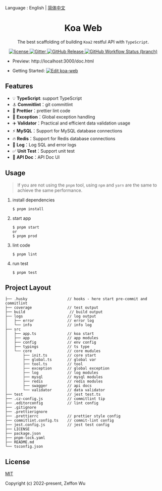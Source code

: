 
Language : English | [简体中文](./README-zh-CN.md)

<h1 align="center">Koa Web</h1>

<div align="center">

The best scaffolding of building `Koa2` restful API with `TypeScript`.

<a href="https://github.com/zeffon/koa-web/blob/master/LICENSE">
  <img src="https://img.shields.io/github/license/zeffon/koa-web?style=flat-square" alt="license">
</a>
<a href="https://gitter.im/zeffon/koa-web">
  <img alt="Gitter" src="https://badges.gitter.im/zeffon/koa-web.svg">
</a>
<a href="https://github.com/zeffon/koa-web/releases/latest">
  <img alt="GitHub Release" src="https://img.shields.io/github/v/release/zeffon/koa-web.svg">
</a>
<a href="https://github.com/zeffon/koa-web/actions/workflows/build.yml">
  <img alt="GitHub Workflow Status (branch)" src="https://github.com/zeffon/koa-web/workflows/build/badge.svg?style=flat-square">
</a>

</div>

- Preview: http://localhost:3000/doc.html

- Getting Started: [![Edit koa-web](https://codesandbox.io/static/img/play-codesandbox.svg)](https://codesandbox.io/s/zeffon-koa-web-vjojoe)


## Features

- :bulb: **TypeScript**: support TypeScript
- :anchor: **Commitlint**：git commitlint
- :art: **Prettier**：prettier lint code
- :rocket: **Exception**：Global exception handling
- :airplane: **Validator**：Practical and efficient data validation usage
- :zap: **MySQL**：Support for MySQL database connections
- :fire: **Redis**：Support for Redis database connections
- :1234: **Log**：Log SQL and error logs
- :white_check_mark: **Unit Test**：Support unit test
- :memo: **API Doc**：API Doc UI

## Usage

> If you are not using the `pnpm` tool, using `npm` and `yarn` are the same to achieve the same performance.

1. install dependencies

   ```
   $ pnpm install
   ```

2. start app

   ```
   $ pnpm start
   or
   $ pnpm prod
   ```

3. lint code

   ```
   $ pnpm lint
   ```

4. run test
   ```
   $ pnpm test
   ```

## Project Layout

```
├── .husky                  // hooks - here start pre-commit and commitlint
├── coverage                // test output
├── build                    // build output
├── logs                    // log output
│   ├── error               // error log
│   └── info                // info log
├── src
│   ├── app.ts              // koa start
│   ├── app                 // app modules
│   ├── config              // env config
│   ├── typings             // ts type
│   └── core                // core mudules
│       ├── init.ts         // core start
│       ├── global.ts       // global var
│       ├── tool.ts         // tool
│       ├── exception       // global exception
│       ├── log             // log modules
│       ├── mysql           // mysql modules
│       ├── redis           // redis modules
│       ├── swagger         // api docs
│       └── validator       // data validator
├── test                    // jest test.ts
├── .cz-config.js           // commitlint tip
├── .editorconfig           // lint config
├── .gitignore
├── .prettierignore
├── .prettierrc             // prettier style config
├── commitlint.config.ts    // commit-lint config
├── jest.config.js          // jest test config
├── LICENSE
├── package.json
├── pnpm-lock.yaml
├── README.md
└── tsconfig.json
```

## License

[MIT](https://opensource.org/licenses/MIT)

Copyright (c) 2022-present, Zeffon Wu
